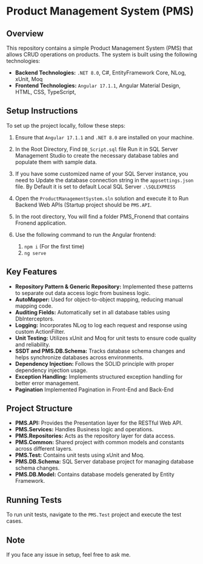 # Product Management System (PMS)

## Overview
This repository contains a simple Product Management System (PMS) that allows CRUD operations on products. The system is built using the following technologies:

- **Backend Technologies:** `.NET 8.0`, C#, EntityFramework Core, NLog, xUnit, Moq
- **Frontend Technologies:** `Angular 17.1.1`, Angular Material Design, HTML, CSS, TypeScript, 

## Setup Instructions
To set up the project locally, follow these steps:

1. Ensure that `Angular 17.1.1` and `.NET 8.0` are installed on your machine.
2. In the Root Directory, Find `DB_Script.sql` file Run it in SQL Server Management Studio to create the necessary database tables and populate them with sample data.
3. If you have some customized name of your SQL Server instance, you need to Update the database connection string in the `appsettings.json` file. By Default it is set to default Local SQL Server `.\SQLEXPRESS`
4. Open the `ProductManagementSystem.sln` solution and execute it to Run Backend Web APIs (Startup project should be `PMS.API`.
4. In the root directory, You will find a folder PMS_Fronend that contains Fronend application.
5. Use the following command to run the Angular frontend:
   
   1. `npm i`  (For the first time)
   2. `ng serve`
   

## Key Features
- **Repository Pattern & Generic Repository:** Implemented these patterns to separate out data access logic from business logic.
- **AutoMapper:** Used for object-to-object mapping, reducing manual mapping code.
- **Auditing Fields:** Automatically set in all database tables using DbInterceptors.
- **Logging:** Incorporates NLog to log each request and response using custom ActionFilter. 
- **Unit Testing:** Utilizes xUnit and Moq for unit tests to ensure code quality and reliability.
- **SSDT and PMS.DB.Schema:** Tracks database schema changes and helps synchronize databases across environments.
- **Dependency Injection:** Follows the SOLID principle with proper dependency injection usage.
- **Exception Handling:** Implements structured exception handling for better error management.
- **Pagination** Implemented Pagination in Front-End and Back-End

## Project Structure
- **PMS.API:** Provides the Presentation layer for the RESTful Web API.
- **PMS.Services:** Handles Business logic and operations.
- **PMS.Repositories:** Acts as the repository layer for data access.
- **PMS.Common:** Shared project with common models and constants across different layers.
- **PMS.Test:** Contains unit tests using xUnit and Moq.
- **PMS.DB.Schema:** SQL Server database project for managing database schema changes.
- **PMS.DB.Model:** Contains database models generated by Entity Framework.

## Running Tests
To run unit tests, navigate to the `PMS.Test` project and execute the test cases.

## Note
If you face any issue in setup, feel free to ask me.


